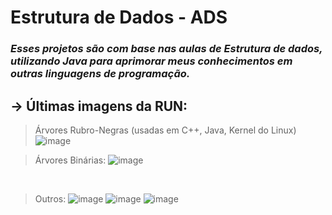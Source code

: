 # Estrutura de Dados - ADS
### <i>Esses projetos são com base nas aulas de Estrutura de dados, utilizando Java para aprimorar meus conhecimentos em outras linguagens de programação.</i>
## -> Últimas imagens da RUN:

> Árvores Rubro-Negras (usadas em C++, Java, Kernel do Linux)
![image](https://github.com/user-attachments/assets/ecec7b9f-94ab-4384-b01c-499eec4068fb)

> Árvores Binárias: 
![image](https://github.com/user-attachments/assets/bb853cd3-d581-4199-b556-053da0ab5433)
<br>

> Outros:
![image](https://github.com/user-attachments/assets/6048317e-d49a-4dc2-93e6-aca2e8a60bba)
![image](https://github.com/user-attachments/assets/03528ecd-3c3a-42a6-b15f-1e1f2b385637)
![image](https://github.com/user-attachments/assets/91c57fb0-ae05-4848-8604-f93bceaca152)
